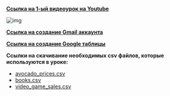 [**Ссылка на 1-ый видеоурок на Youtube**](https://youtu.be/ynGJCI6aj0o)

![img](https://github.com/Data-Learn/sql-101/blob/main/SQL-101%20Modules/Module%201/Lesson%201/images/lesson%201.png)

[**Ссылка на создание Gmail аккаунта**](https://www.google.com/intl/ru/gmail/about/)<br>


[**Ccылка на создание Google таблицы**](https://www.google.com/intl/ru_ua/sheets/about/)<br>


**Ccылки на скачивание необходимых **csv** файлов, которые используются в уроке:**<br>
 - [avocado_prices.csv](https://raw.githubusercontent.com/Data-Learn/sql-101/main/SQL-101%20Modules/Module%201/Lesson%201/CSV%20%D1%84%D0%B0%D0%B9%D0%BB%D1%8B/avocado_prices.csv)
 - [books.csv](https://raw.githubusercontent.com/Data-Learn/sql-101/main/SQL-101%20Modules/Module%201/Lesson%201/CSV%20%D1%84%D0%B0%D0%B9%D0%BB%D1%8B/books.csv)
 - [video_game_sales.csv](https://raw.githubusercontent.com/Data-Learn/sql-101/main/SQL-101%20Modules/Module%201/Lesson%201/CSV%20%D1%84%D0%B0%D0%B9%D0%BB%D1%8B/video_game_sales.csv)
